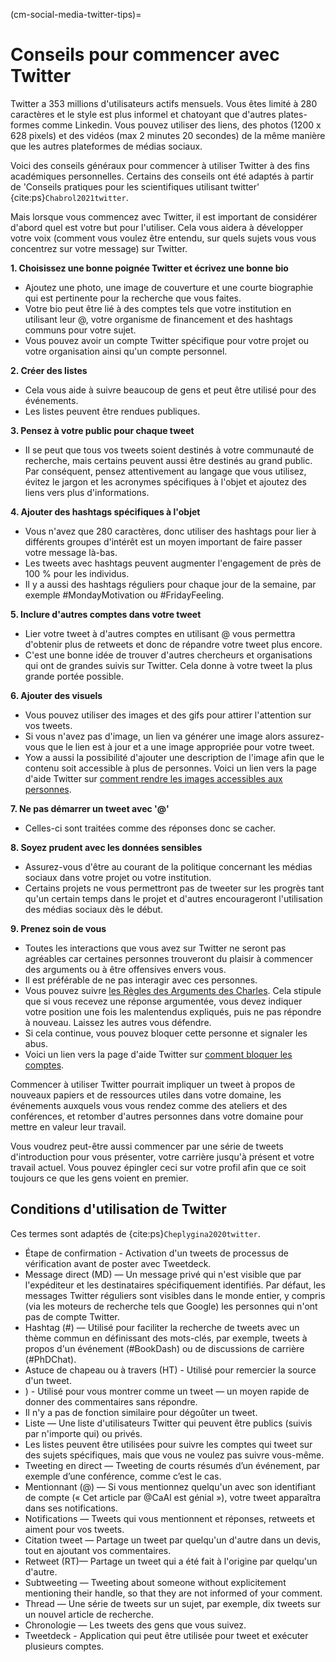 (cm-social-media-twitter-tips)=
# Conseils pour commencer avec Twitter

Twitter a 353 millions d'utilisateurs actifs mensuels. Vous êtes limité à 280 caractères et le style est plus informel et chatoyant que d'autres plates-formes comme Linkedin. Vous pouvez utiliser des liens, des photos (1200 x 628 pixels) et des vidéos (max 2 minutes 20 secondes) de la même manière que les autres plateformes de médias sociaux.

Voici des conseils généraux pour commencer à utiliser Twitter à des fins académiques personnelles. Certains des conseils ont été adaptés à partir de 'Conseils pratiques pour les scientifiques utilisant twitter' {cite:ps}`Chabrol2021twitter`.

Mais lorsque vous commencez avec Twitter, il est important de considérer d'abord quel est votre but pour l'utiliser. Cela vous aidera à développer votre voix (comment vous voulez être entendu, sur quels sujets vous vous concentrez sur votre message) sur Twitter.

**1. Choisissez une bonne poignée Twitter et écrivez une bonne bio**

* Ajoutez une photo, une image de couverture et une courte biographie qui est pertinente pour la recherche que vous faites.
* Votre bio peut être lié à des comptes tels que votre institution en utilisant leur @, votre organisme de financement et des hashtags communs pour votre sujet.
* Vous pouvez avoir un compte Twitter spécifique pour votre projet ou votre organisation ainsi qu'un compte personnel.

**2. Créer des listes**

* Cela vous aide à suivre beaucoup de gens et peut être utilisé pour des événements.
* Les listes peuvent être rendues publiques.

**3. Pensez à votre public pour chaque tweet**

* Il se peut que tous vos tweets soient destinés à votre communauté de recherche, mais certains peuvent aussi être destinés au grand public. Par conséquent, pensez attentivement au langage que vous utilisez, évitez le jargon et les acronymes spécifiques à l'objet et ajoutez des liens vers plus d'informations.

**4. Ajouter des hashtags spécifiques à l'objet**

* Vous n'avez que 280 caractères, donc utiliser des hashtags pour lier à différents groupes d'intérêt est un moyen important de faire passer votre message là-bas.
* Les tweets avec hashtags peuvent augmenter l'engagement de près de 100 % pour les individus.
* Il y a aussi des hashtags réguliers pour chaque jour de la semaine, par exemple #MondayMotivation ou #FridayFeeling.

**5. Inclure d'autres comptes dans votre tweet**

* Lier votre tweet à d'autres comptes en utilisant @ vous permettra d'obtenir plus de retweets et donc de répandre votre tweet plus encore.
* C'est une bonne idée de trouver d'autres chercheurs et organisations qui ont de grandes suivis sur Twitter. Cela donne à votre tweet la plus grande portée possible.

**6. Ajouter des visuels**

* Vous pouvez utiliser des images et des gifs pour attirer l'attention sur vos tweets.
* Si vous n'avez pas d'image, un lien va générer une image alors assurez-vous que le lien est à jour et a une image appropriée pour votre tweet.
* Yow a aussi la possibilité d'ajouter une description de l'image afin que le contenu soit accessible à plus de personnes. Voici un lien vers la page d'aide Twitter sur [comment rendre les images accessibles aux personnes](https://help.twitter.com/en/using-twitter/picture-descriptions).

**7. Ne pas démarrer un tweet avec '@'**

* Celles-ci sont traitées comme des réponses donc se cacher.

**8. Soyez prudent avec les données sensibles**

* Assurez-vous d'être au courant de la politique concernant les médias sociaux dans votre projet ou votre institution.
* Certains projets ne vous permettront pas de tweeter sur les progrès tant qu'un certain temps dans le projet et d'autres encourageront l'utilisation des médias sociaux dès le début.

**9. Prenez soin de vous**

* Toutes les interactions que vous avez sur Twitter ne seront pas agréables car certaines personnes trouveront du plaisir à commencer des arguments ou à être offensives envers vous.
* Il est préférable de ne pas interagir avec ces personnes.
* Vous pouvez suivre [les Règles des Arguments des Charles](https://geekfeminism.wikia.org/wiki/Charles%27_Rules_of_Argument). Cela stipule que si vous recevez une réponse argumentée, vous devez indiquer votre position une fois les malentendus expliqués, puis ne pas répondre à nouveau. Laissez les autres vous défendre.
* Si cela continue, vous pouvez bloquer cette personne et signaler les abus.
* Voici un lien vers la page d'aide Twitter sur [comment bloquer les comptes](https://help.twitter.com/en/using-twitter/blocking-and-unblocking-accounts).

Commencer à utiliser Twitter pourrait impliquer un tweet à propos de nouveaux papiers et de ressources utiles dans votre domaine, les événements auxquels vous vous rendez comme des ateliers et des conférences, et retomber d'autres personnes dans votre domaine pour mettre en valeur leur travail.

Vous voudrez peut-être aussi commencer par une série de tweets d'introduction pour vous présenter, votre carrière jusqu'à présent et votre travail actuel. Vous pouvez épingler ceci sur votre profil afin que ce soit toujours ce que les gens voient en premier.


## Conditions d'utilisation de Twitter

Ces termes sont adaptés de {cite:ps}`Cheplygina2020twitter`.

* Étape de confirmation - Activation d'un tweets de processus de vérification avant de poster avec Tweetdeck.
* Message direct (MD) — Un message privé qui n'est visible que par l'expéditeur et les destinataires spécifiquement identifiés. Par défaut, les messages Twitter réguliers sont visibles dans le monde entier, y compris (via les moteurs de recherche tels que Google) les personnes qui n'ont pas de compte Twitter.
* Hashtag (#) — Utilisé pour faciliter la recherche de tweets avec un thème commun en définissant des mots-clés, par exemple, tweets à propos d'un événement (#BookDash) ou de discussions de carrière (#PhDChat).
* Astuce de chapeau ou à travers (HT) - Utilisé pour remercier la source d'un tweet.
* ) - Utilisé pour vous montrer comme un tweet — un moyen rapide de donner des commentaires sans répondre.
* Il n'y a pas de fonction similaire pour dégoûter un tweet.
* Liste — Une liste d'utilisateurs Twitter qui peuvent être publics (suivis par n'importe qui) ou privés.
* Les listes peuvent être utilisées pour suivre les comptes qui tweet sur des sujets spécifiques, mais que vous ne voulez pas suivre vous-même.
* Tweeting en direct — Tweeting de courts résumés d’un événement, par exemple d’une conférence, comme c’est le cas.
* Mentionnant (@) — Si vous mentionnez quelqu'un avec son identifiant de compte (« Cet article par @CaAl est génial »), votre tweet apparaîtra dans ses notifications.
* Notifications — Tweets qui vous mentionnent et réponses, retweets et aiment pour vos tweets.
* Citation tweet — Partage un tweet par quelqu'un d'autre dans un devis, tout en ajoutant vos commentaires.
* Retweet (RT)— Partage un tweet qui a été fait à l'origine par quelqu'un d'autre.
* Subtweeting — Tweeting about someone without explicitement mentioning their handle, so that they are not informed of your comment.
* Thread — Une série de tweets sur un sujet, par exemple, dix tweets sur un nouvel article de recherche.
* Chronologie — Les tweets des gens que vous suivez.
* Tweetdeck - Application qui peut être utilisée pour tweet et exécuter plusieurs comptes.
